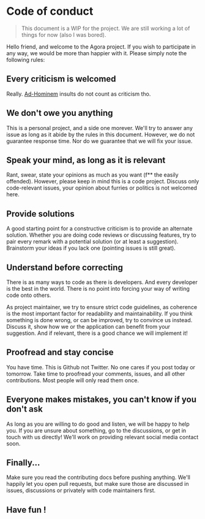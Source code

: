 # Code of conduct

> This document is a WIP for the project. We are still working a lot of things for now (also I was bored).

Hello friend, and welcome to the Agora project. If you wish to participate in any way, we would be more than happier
with it. Please simply note the following rules:

## Every criticism is welcomed

Really. [Ad-Hominem](https://en.wikipedia.org/wiki/Ad_hominem) insults do not count as criticism tho.

## We don't owe you anything

This is a personal project, and a side one morever. We'll try to answer any issue as long as it abide by the
rules in this document. However, we do not guarantee response time. Nor do we guarantee that we will fix your issue.

## Speak your mind, as long as it is relevant

Rant, swear, state your opinions as much as you want (f** the easily offended). 
However, please keep in mind this is a code project. Discuss only code-relevant issues, your opinion about furries or
politics is not welcomed here.

## Provide solutions

A good starting point for a constructive criticism is to provide an alternate solution. Whether you are doing code 
reviews or discussing features, try to pair every remark with a potential solution (or at least a suggestion). 
Brainstorm your ideas if you lack one (pointing issues is still great).

## Understand before correcting

There is as many ways to code as there is developers. And every developer is the best in the world. There is no point
into forcing your way of writing code onto others.

As project maintainer, we try to ensure strict code guidelines, as coherence is the most important factor for
readability and maintainability. If you think something is done wrong, or can be improved, try to convince us
instead. Discuss it, show how we or the application can benefit from your suggestion. And if relevant, there is
a good chance we will implement it!

## Proofread and stay concise

You have time. This is Github not Twitter. No one cares if you post today or tomorrow. Take time to proofread 
your comments, issues, and all other contributions. Most people will only read them once.

## Everyone makes mistakes, you can't know if you don't ask

As long as you are willing to do good and listen, we will be happy to help you. If you are unsure about something,
go to the discussions, or get in touch with us directly! We'll work on providing relevant social media contact soon.

## Finally...

Make sure you read the contributing docs before pushing anything. We'll happily let you open pull requests, but
make sure those are discussed in issues, discussions or privately with code maintainers first.

## Have fun !